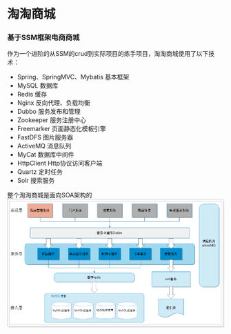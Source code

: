 # 淘淘商城
### 基于SSM框架电商商城

作为一个进阶的从SSM的crud到实际项目的练手项目，淘淘商城使用了以下技术：
- Spring、SpringMVC、Mybatis   基本框架
- MySQL  数据库
- Redis  缓存
- Nginx  反向代理、负载均衡
- Dubbo  服务发布和管理
- Zookeeper  服务注册中心
- Freemarker  页面静态化模板引擎
- FastDFS   图片服务器
- ActiveMQ   消息队列
- MyCat  数据库中间件
- HttpClient  Http协议访问客户端
- Quartz  定时任务
- Solr  搜索服务

整个淘淘商城是面向SOA架构的
![](taotao-image/淘淘商城架构.png)
